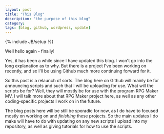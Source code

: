 ```yaml
---
layout: post
title: "This Blog"
description: "the purpose of this blog"
category:
tags: [blog, github, wordpress, update]
---
```

{% include JB/setup %}

Well hello again - finally!

Yes, it has been a while since I have updated this blog. I won't go into the long explanation as to why. But there is a project I've been working on recently, and so I'll be using Github much more continuing forward for it.

So this post is a relaunch of sorts. The blog here on Github will mainly be for announcing scripts and such that I will be uploading for use. What will the scripts be for? Well, they will mostly be for use with the program RPG Maker MV. I will talk more about that RPG Maker project here, as well as any other coding-specific projects I work on in the future.  

The blog posts here will be still be sporadic for now, as I do have to focused mostly on working on and _finishing_ these projects. So the main updates I do make will have to do with updating on any new scripts I upload into my repository, as well as giving tutorials for how to use the scripts. 
